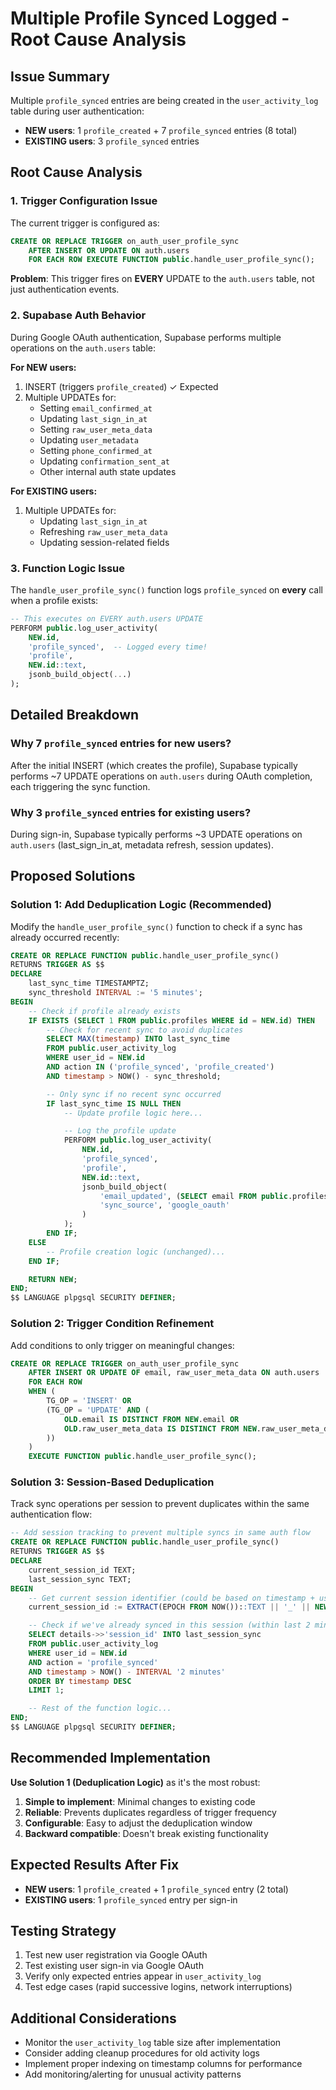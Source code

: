 # Multiple Profile Synced Logged - Root Cause Analysis

## Issue Summary

Multiple `profile_synced` entries are being created in the `user_activity_log` table during user authentication:

- **NEW users**: 1 `profile_created` + 7 `profile_synced` entries (8 total)
- **EXISTING users**: 3 `profile_synced` entries

## Root Cause Analysis

### 1. Trigger Configuration Issue

The current trigger is configured as:

```sql
CREATE OR REPLACE TRIGGER on_auth_user_profile_sync
    AFTER INSERT OR UPDATE ON auth.users
    FOR EACH ROW EXECUTE FUNCTION public.handle_user_profile_sync();
```

**Problem**: This trigger fires on **EVERY** UPDATE to the `auth.users` table, not just authentication events.

### 2. Supabase Auth Behavior

During Google OAuth authentication, Supabase performs multiple operations on the `auth.users` table:

**For NEW users:**

1. INSERT (triggers `profile_created`) ✓ Expected
2. Multiple UPDATEs for:
   - Setting `email_confirmed_at`
   - Updating `last_sign_in_at`
   - Setting `raw_user_meta_data`
   - Updating `user_metadata`
   - Setting `phone_confirmed_at`
   - Updating `confirmation_sent_at`
   - Other internal auth state updates

**For EXISTING users:**

1. Multiple UPDATEs for:
   - Updating `last_sign_in_at`
   - Refreshing `raw_user_meta_data`
   - Updating session-related fields

### 3. Function Logic Issue

The `handle_user_profile_sync()` function logs `profile_synced` on **every** call when a profile exists:

```sql
-- This executes on EVERY auth.users UPDATE
PERFORM public.log_user_activity(
    NEW.id,
    'profile_synced',  -- Logged every time!
    'profile',
    NEW.id::text,
    jsonb_build_object(...)
);
```

## Detailed Breakdown

### Why 7 `profile_synced` entries for new users?

After the initial INSERT (which creates the profile), Supabase typically performs ~7 UPDATE operations on `auth.users` during OAuth completion, each triggering the sync function.

### Why 3 `profile_synced` entries for existing users?

During sign-in, Supabase typically performs ~3 UPDATE operations on `auth.users` (last_sign_in_at, metadata refresh, session updates).

## Proposed Solutions

### Solution 1: Add Deduplication Logic (Recommended)

Modify the `handle_user_profile_sync()` function to check if a sync has already occurred recently:

```sql
CREATE OR REPLACE FUNCTION public.handle_user_profile_sync()
RETURNS TRIGGER AS $$
DECLARE
    last_sync_time TIMESTAMPTZ;
    sync_threshold INTERVAL := '5 minutes';
BEGIN
    -- Check if profile already exists
    IF EXISTS (SELECT 1 FROM public.profiles WHERE id = NEW.id) THEN
        -- Check for recent sync to avoid duplicates
        SELECT MAX(timestamp) INTO last_sync_time
        FROM public.user_activity_log
        WHERE user_id = NEW.id
        AND action IN ('profile_synced', 'profile_created')
        AND timestamp > NOW() - sync_threshold;

        -- Only sync if no recent sync occurred
        IF last_sync_time IS NULL THEN
            -- Update profile logic here...

            -- Log the profile update
            PERFORM public.log_user_activity(
                NEW.id,
                'profile_synced',
                'profile',
                NEW.id::text,
                jsonb_build_object(
                    'email_updated', (SELECT email FROM public.profiles WHERE id = NEW.id) != NEW.email,
                    'sync_source', 'google_oauth'
                )
            );
        END IF;
    ELSE
        -- Profile creation logic (unchanged)...
    END IF;

    RETURN NEW;
END;
$$ LANGUAGE plpgsql SECURITY DEFINER;
```

### Solution 2: Trigger Condition Refinement

Add conditions to only trigger on meaningful changes:

```sql
CREATE OR REPLACE TRIGGER on_auth_user_profile_sync
    AFTER INSERT OR UPDATE OF email, raw_user_meta_data ON auth.users
    FOR EACH ROW
    WHEN (
        TG_OP = 'INSERT' OR
        (TG_OP = 'UPDATE' AND (
            OLD.email IS DISTINCT FROM NEW.email OR
            OLD.raw_user_meta_data IS DISTINCT FROM NEW.raw_user_meta_data
        ))
    )
    EXECUTE FUNCTION public.handle_user_profile_sync();
```

### Solution 3: Session-Based Deduplication

Track sync operations per session to prevent duplicates within the same authentication flow:

```sql
-- Add session tracking to prevent multiple syncs in same auth flow
CREATE OR REPLACE FUNCTION public.handle_user_profile_sync()
RETURNS TRIGGER AS $$
DECLARE
    current_session_id TEXT;
    last_session_sync TEXT;
BEGIN
    -- Get current session identifier (could be based on timestamp + user)
    current_session_id := EXTRACT(EPOCH FROM NOW())::TEXT || '_' || NEW.id::TEXT;

    -- Check if we've already synced in this session (within last 2 minutes)
    SELECT details->>'session_id' INTO last_session_sync
    FROM public.user_activity_log
    WHERE user_id = NEW.id
    AND action = 'profile_synced'
    AND timestamp > NOW() - INTERVAL '2 minutes'
    ORDER BY timestamp DESC
    LIMIT 1;

    -- Rest of the function logic...
END;
$$ LANGUAGE plpgsql SECURITY DEFINER;
```

## Recommended Implementation

**Use Solution 1 (Deduplication Logic)** as it's the most robust:

1. **Simple to implement**: Minimal changes to existing code
2. **Reliable**: Prevents duplicates regardless of trigger frequency
3. **Configurable**: Easy to adjust the deduplication window
4. **Backward compatible**: Doesn't break existing functionality

## Expected Results After Fix

- **NEW users**: 1 `profile_created` + 1 `profile_synced` entry (2 total)
- **EXISTING users**: 1 `profile_synced` entry per sign-in

## Testing Strategy

1. Test new user registration via Google OAuth
2. Test existing user sign-in via Google OAuth
3. Verify only expected entries appear in `user_activity_log`
4. Test edge cases (rapid successive logins, network interruptions)

## Additional Considerations

- Monitor the `user_activity_log` table size after implementation
- Consider adding cleanup procedures for old activity logs
- Implement proper indexing on timestamp columns for performance
- Add monitoring/alerting for unusual activity patterns
